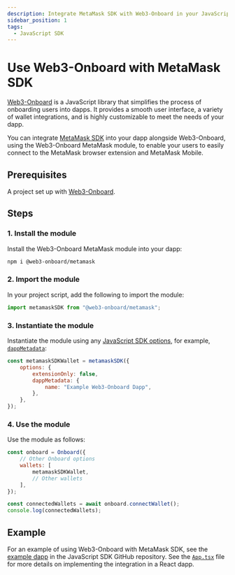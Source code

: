```yaml
---
description: Integrate MetaMask SDK with Web3-Onboard in your JavaScript dapp.
sidebar_position: 1
tags:
  - JavaScript SDK
---
```


# Use Web3-Onboard with MetaMask SDK

[Web3-Onboard](https://onboard.blocknative.com/) is a JavaScript library that simplifies the process
of onboarding users into dapps.
It provides a smooth user interface, a variety of wallet integrations, and is highly customizable to
meet the needs of your dapp.

You can integrate [MetaMask SDK](../../concepts/sdk/index.md) into your dapp alongside Web3-Onboard,
using the Web3-Onboard MetaMask module, to enable your users to easily connect to the MetaMask
browser extension and MetaMask Mobile.

## Prerequisites

A project set up with [Web3-Onboard](https://onboard.blocknative.com/docs/getting-started/installation).

## Steps

### 1. Install the module

Install the Web3-Onboard MetaMask module into your dapp:

```bash
npm i @web3-onboard/metamask
```

### 2. Import the module

In your project script, add the following to import the module:

```javascript
import metamaskSDK from "@web3-onboard/metamask";
```

### 3. Instantiate the module

Instantiate the module using any [JavaScript SDK options](../../reference/sdk-js-options.md), for
example, [`dappMetadata`](../../reference/sdk-js-options.md#dappmetadata):

```javascript
const metamaskSDKWallet = metamaskSDK({
    options: {
        extensionOnly: false,
        dappMetadata: {
            name: "Example Web3-Onboard Dapp",
        },
    },
});
```

### 4. Use the module

Use the module as follows:

```javascript
const onboard = Onboard({
    // Other Onboard options
    wallets: [
        metamaskSDKWallet,
        // Other wallets
    ],
});

const connectedWallets = await onboard.connectWallet();
console.log(connectedWallets);
```

## Example

For an example of using Web3-Onboard with MetaMask SDK, see the
[example dapp](https://github.com/MetaMask/metamask-sdk/tree/main/packages/examples/with-web3onboard)
in the JavaScript SDK GitHub repository.
See the [`App.tsx`](https://github.com/MetaMask/metamask-sdk/blob/main/packages/examples/with-web3onboard/src/App.tsx)
file for more details on implementing the integration in a React dapp.
